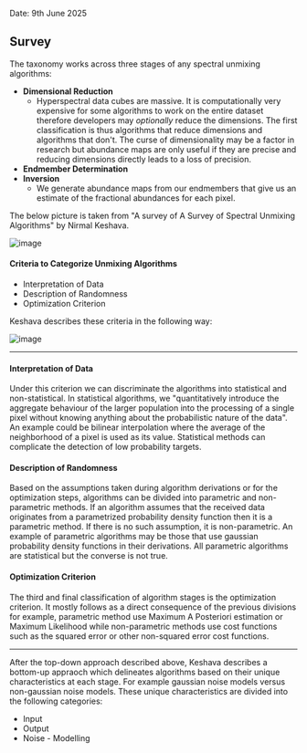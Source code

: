 Date: 9th June 2025

## Survey

The taxonomy works across three stages of any spectral unmixing algorithms:
- **Dimensional Reduction**
  - Hyperspectral data cubes are massive. It is computationally very expensive for some algorithms to work on the entire dataset therefore developers may *optionally* reduce the dimensions. The first classification is thus algorithms that reduce dimensions and algorithms that don't. The curse of dimensionality may be a factor in research but abundance maps are only useful if they are precise and reducing dimensions directly leads to a loss of precision.
- **Endmember Determination**
- **Inversion**
  - We generate abundance maps from our endmembers that give us an estimate of the fractional abundances for each pixel.

The below picture is taken from "A survey of A Survey of Spectral Unmixing Algorithms" by Nirmal Keshava.

![image](https://github.com/user-attachments/assets/fbb5d04f-84ff-4674-9a38-8e90d0264002)

#### Criteria to Categorize Unmixing Algorithms
- Interpretation of Data
- Description of Randomness
- Optimization Criterion

Keshava describes these criteria in the following way:

![image](https://github.com/user-attachments/assets/63518f23-b8d3-4038-ba4b-10e7ce850909)

---

#### Interpretation of Data
 
Under this criterion we can discriminate the algorithms into statistical and non-statistical. In statistical algorithms, we "quantitatively introduce the aggregate behaviour of the larger population into the processing of a single pixel without knowing anything about the probabilistic nature of the data". An example could be bilinear interpolation where the average of the neighborhood of a pixel is used as its value. Statistical methods can complicate the detection of low probability targets. 

#### Description of Randomness

Based on the assumptions taken during algorithm derivations or for the optimization steps, algorithms can be divided into parametric and non-parametric methods. If an algorithm assumes that the received data originates from a parametrized probability density function then it is a parametric method. If there is no such assumption, it is non-parametric. An example of parametric algorithms may be those that use gaussian probability density functions in their derivations. 
All parametric algorithms are statistical but the converse is not true. 

#### Optimization Criterion

The third and final classification of algorithm stages is the optimization criterion. It mostly follows as a direct consequence of the previous divisions for example, parametric method use Maximum A Posteriori estimation or Maximum Likelihood while non-parametric methods use cost functions such as the squared error or other non-squared error cost functions. 

---

After the top-down approach described above, Keshava describes a bottom-up appraoch which delineates algorithms based on their unique characteristics at each stage. For example gaussian noise models versus non-gaussian noise models. These unique characteristics are divided into the following categories:
- Input
- Output
- Noise - Modelling
